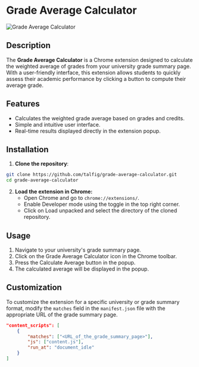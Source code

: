 # Grade Average Calculator

![Grade Average Calculator](https://via.placeholder.com/600x200.png?text=Grade+Average+Calculator)  <!-- Replace with actual image if available -->

## Description

The **Grade Average Calculator** is a Chrome extension designed to calculate the weighted average of grades from your university grade summary page. With a user-friendly interface, this extension allows students to quickly assess their academic performance by clicking a button to compute their average grade.

## Features

- Calculates the weighted grade average based on grades and credits.
- Simple and intuitive user interface.
- Real-time results displayed directly in the extension popup.

## Installation

1. **Clone the repository**:

```bash
git clone https://github.com/talfig/grade-average-calculator.git
cd grade-average-calculator
```

2. **Load the extension in Chrome:**
   - Open Chrome and go to `chrome://extensions/`.
   - Enable Developer mode using the toggle in the top right corner.
   - Click on Load unpacked and select the directory of the cloned repository.

## Usage

1. Navigate to your university's grade summary page.
2. Click on the Grade Average Calculator icon in the Chrome toolbar.
3. Press the Calculate Average button in the popup.
4. The calculated average will be displayed in the popup.

## Customization

To customize the extension for a specific university or grade summary format, modify the `matches` field in the `manifest.json` file with the appropriate URL of the grade summary page.
```json
"content_scripts": [
    {
        "matches": ["<URL_of_the_grade_summary_page>"],
        "js": ["content.js"],
        "run_at": "document_idle"
    }
]
```
